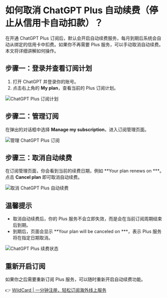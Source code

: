 # 如何取消 ChatGPT Plus 自动续费（停止从信用卡自动扣款）？

在开通 ChatGPT Plus 订阅后，默认会开启自动续费服务，每月到期后系统会自动从绑定的信用卡中扣费。如果你不再需要 Plus 服务，可以手动取消自动续费。本文将详细讲解如何操作。

## 步骤一：登录并查看订阅计划

1. 打开 ChatGPT 并登录你的账号。
2. 点击右上角的 **My plan**，查看当前的 Plus 订阅计划。

![ChatGPT Plus 订阅计划](https://bbtdd.com/img/72249462579.webp)

## 步骤二：管理订阅

在弹出的对话框中选择 **Manage my subscription**，进入订阅管理页面。

![管理 ChatGPT Plus 订阅](https://bbtdd.com/img/8677375649743754.webp)

## 步骤三：取消自动续费

在订阅管理页面，你会看到当前的续费日期，例如 **Your plan renews on ***。点击 **Cancel plan** 即可取消自动续费。

![取消 ChatGPT Plus 自动续费](https://bbtdd.com/img/768059342.webp)

## 温馨提示

- 取消自动续费后，你的 Plus 服务不会立即失效，而是会在当前订阅周期结束后到期。
- 到期后，页面会显示 **Your plan will be canceled on ***，表示 Plus 服务将在指定日期取消。

![ChatGPT Plus 续费状态](https://bbtdd.com/img/577615991442011.webp)

## 重新开启订阅

如果你之后需要重新订阅 Plus 服务，可以随时重新开启自动续费功能。

👉 [WildCard | 一分钟注册，轻松订阅海外线上服务](https://bbtdd.com/WildCard)